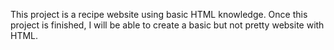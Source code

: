 This project is a recipe website using basic HTML knowledge. Once this project is finished, I will be able to create a basic but not pretty website with HTML.